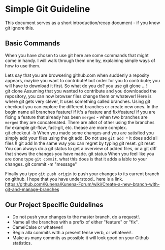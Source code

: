 # Simple Git Guideline
This document serves as a short introduction/recap document - if you know git ignore this. 
## Basic Commands
When you have chosen to use git here are some commands that might come in handy. 
I will walk through them one by, explaining simple ways of how to use them.

Lets say that you are browsering github.com when suddenly a reposity appears, maybie you want to contribute! 
but order for you to contribute; you will have to download it first. So what do you do? you use git glone ...!     
  git clone <url>
Assuming that you wanted to contribute and you downloaded the repository, you can now browser files change them or 
whatever! Here is where git gets very clever, It uses something called branches. Using git checkout you can explore the
different branches or create new ones. In the begin name all branches feature/<the name of the feature> if it's a feature and 
fix/feature/<the name of the fix> if you are fixing a feature that already has been `merged` - when two branches are `merged` they are concatenated.
There are allot of other using the branches for example git-flow, fast-git, etc. thease are more complex.       
  git checkout -b <branch>
When you made some changes and you are satisfied you simply add your files using the git add. Do not use `git add *` it does add all files !!
  git add <file>
In the same way you can regret by typing git reset. 
  git reset <file>
You can always do a git status to get a overview of added files, or a git diff that shows the changes you have made.
  git status
When you feel like you are done type `git commit`. what this does is that it adds a lable to your changes.
  git commit -m "message"

Finally you type `git push origin` to push your changes to its current branch on github.
I hope that you have understood.. 
here is a link. 
https://github.com/Kunena/Kunena-Forum/wiki/Create-a-new-branch-with-git-and-manage-branches

## Our Project Specific Guidelines

- Do not push your changes to the master branch, do a request!.
- Name all the branches with a prefix of either "feature\" or "fix\".
- CamelCalse or whatever!
- Begin alla commits with a present tense verb, or whatever!.
- Make as many commits as possible it will look good on your Github statistics. 

